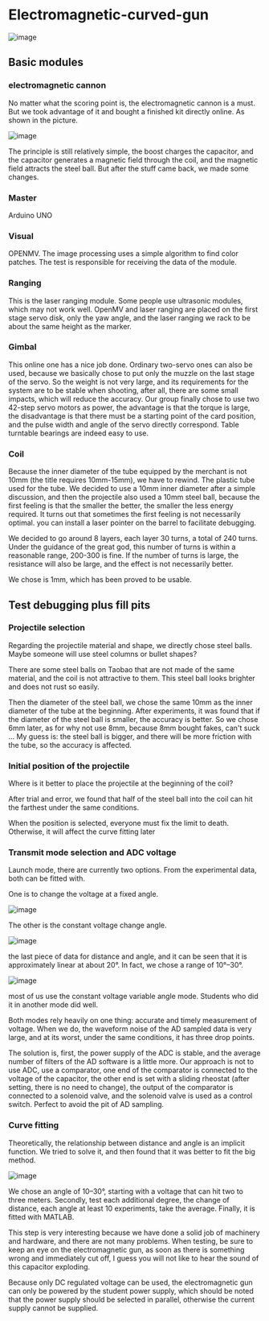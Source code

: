 # Electromagnetic-curved-gun

![image](https://user-images.githubusercontent.com/117464811/231820176-466c884c-217b-484c-8af9-958f97e4cc85.png)

## Basic modules

### electromagnetic cannon

No matter what the scoring point is, the electromagnetic cannon is a must. But we took advantage of it and bought a finished kit directly online. As shown in the picture.

![image](https://user-images.githubusercontent.com/117464811/231820150-0d2388d1-ac9a-4043-a3d9-c709343d382c.png)

The principle is still relatively simple, the boost charges the capacitor, and the capacitor generates a magnetic field through the coil, and the magnetic field attracts the steel ball. But after the stuff came back, we made some changes.

### Master 

Arduino UNO

### Visual 
OPENMV. The image processing uses a simple algorithm to find color patches. The test is responsible for receiving the data of the module.

### Ranging 
This is the laser ranging module. Some people use ultrasonic modules, which may not work well. OpenMV and laser ranging are placed on the first stage servo disk, only the yaw angle, and the laser ranging we rack to be about the same height as the marker.

### Gimbal 
This online one has a nice job done. Ordinary two-servo ones can also be used, because we basically chose to put only the muzzle on the last stage of the servo. So the weight is not very large, and its requirements for the system are to be stable when shooting, after all, there are some small impacts, which will reduce the accuracy. Our group finally chose to use two 42-step servo motors as power, the advantage is that the torque is large, the disadvantage is that there must be a starting point of the card position, and the pulse width and angle of the servo directly correspond. Table turntable bearings are indeed easy to use.

### Coil

Because the inner diameter of the tube equipped by the merchant is not 10mm (the title requires 10mm-15mm), we have to rewind. The plastic tube used for the tube. We decided to use a 10mm inner diameter after a simple discussion, and then the projectile also used a 10mm steel ball, because the first feeling is that the smaller the better, the smaller the less energy required. It turns out that sometimes the first feeling is not necessarily optimal. you can install a laser pointer on the barrel to facilitate debugging.

We decided to go around 8 layers, each layer 30 turns, a total of 240 turns. Under the guidance of the great god, this number of turns is within a reasonable range, 200-300 is fine. If the number of turns is large, the resistance will also be large, and the effect is not necessarily better.

We chose is 1mm, which has been proved to be usable.

## Test debugging plus fill pits

### Projectile selection

Regarding the projectile material and shape, we directly chose steel balls. Maybe someone will use steel columns or bullet shapes?

There are some steel balls on Taobao that are not made of the same material, and the coil is not attractive to them. This steel ball looks brighter and does not rust so easily.

Then the diameter of the steel ball, we chose the same 10mm as the inner diameter of the tube at the beginning. After experiments, it was found that if the diameter of the steel ball is smaller, the accuracy is better. So we chose 6mm later, as for why not use 8mm, because 8mm bought fakes, can't suck ... My guess is: the steel ball is bigger, and there will be more friction with the tube, so the accuracy is affected.

### Initial position of the projectile

Where is it better to place the projectile at the beginning of the coil?

After trial and error, we found that half of the steel ball into the coil can hit the farthest under the same conditions.

When the position is selected, everyone must fix the limit to death. Otherwise, it will affect the curve fitting later

### Transmit mode selection and ADC voltage

Launch mode, there are currently two options. From the experimental data, both can be fitted with. 

One is to change the voltage at a fixed angle. 

![image](https://user-images.githubusercontent.com/117464811/231822309-a35beae1-3b57-4249-9cdb-e1e2029c8b34.png)

The other is the constant voltage change angle.

![image](https://user-images.githubusercontent.com/117464811/231822361-92c695b7-c1a8-4976-bb83-9ecfc93fb873.png)

the last piece of data for distance and angle, and it can be seen that it is approximately linear at about 20°. In fact, we chose a range of 10°–30°.

![image](https://user-images.githubusercontent.com/117464811/231823404-6ce263d7-d894-4e55-94c9-f7c38579050f.png)

most of us use the constant voltage variable angle mode. Students who did it in another mode did well.

Both modes rely heavily on one thing: accurate and timely measurement of voltage. When we do, the waveform noise of the AD sampled data is very large, and at its worst, under the same conditions, it has three drop points. 

The solution is, first, the power supply of the ADC is stable, and the average number of filters of the AD software is a little more. Our approach is not to use ADC, use a comparator, one end of the comparator is connected to the voltage of the capacitor, the other end is set with a sliding rheostat (after setting, there is no need to change), the output of the comparator is connected to a solenoid valve, and the solenoid valve is used as a control switch. Perfect to avoid the pit of AD sampling.

### Curve fitting

Theoretically, the relationship between distance and angle is an implicit function. We tried to solve it, and then found that it was better to fit the big method.

![image](https://user-images.githubusercontent.com/117464811/231823639-f40643b3-4407-40a4-b69a-e8a65096db96.png)

We chose an angle of 10–30°, starting with a voltage that can hit two to three meters. Secondly, test each additional degree, the change of distance, each angle at least 10 experiments, take the average. Finally, it is fitted with MATLAB.

This step is very interesting because we have done a solid job of machinery and hardware, and there are not many problems. When testing, be sure to keep an eye on the electromagnetic gun, as soon as there is something wrong and immediately cut off, I guess you will not like to hear the sound of this capacitor exploding.

Because only DC regulated voltage can be used, the electromagnetic gun can only be powered by the student power supply, which should be noted that the power supply should be selected in parallel, otherwise the current supply cannot be supplied.
